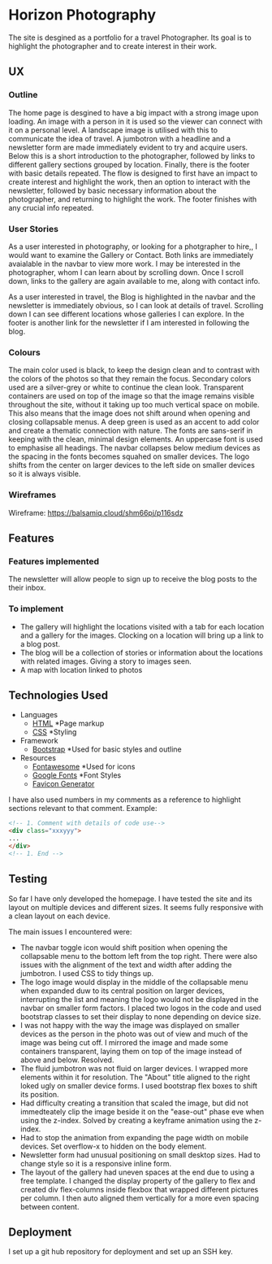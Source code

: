 # Horizon Photography

The site is desgined as a portfolio for a travel Photographer. Its goal is to highlight the photographer and to create interest in their work.

## UX

### Outline

The home page is desgined to have a big impact with a strong image upon loading. An image with a person in it is used so the viewer can connect with it on a personal level. A landscape image is utilised with this to communicate the idea of travel. A jumbotron with a headline and a newsletter form are made immediately evident to try and acquire users. Below this is a short introduction to the photographer, followed by links to different gallery sections grouped by location. Finally, there is the footer with basic details repeated.
The flow is designed to first have an impact to create interest and highlight the work, then an option to interact with the newsletter, followed by basic necessary information about the photographer, and returning to highlight the work. The footer finishes with any crucial info repeated.

### User Stories
As a user interested in photography, or looking for a photgrapher to hire,, I would want to examine the Gallery or Contact. Both links are immediately avaialable in the navbar to view more work. I may be interested in the photographer, whom I can learn about by scrolling down. Once I scroll down, links to the gallery are again available to me, along with contact info.

As a user interested in travel, the Blog is highlighted in the navbar and the newsletter is immediately obvious, so I can look at details of travel. Scrolling down I can see different locations whose galleries I can explore. In the footer is another link for the newsletter if I am interested in following the blog.

### Colours
The main color used is black, to keep the design clean and to contrast with the colors of the photos so that they remain the focus. Secondary colors used are a silver-grey or white to continue the clean look. Transparent containers are used on top of the image so that the image remains visible throughout the site, without it taking up too much vertical space on mobile. This also means that the image does not shift around when opening and closing collapsable menus. A deep green is used as an accent to add color and create a thematic connection with nature.
The fonts are sans-serif in keeping with the clean, minimal design elements. An uppercase font is used to emphasise all headings.
The navbar collapses below medium devices as the spacing in the fonts becomes squahed on smaller devices. The logo shifts from the center on larger devices to the left side on smaller devices so it is always visible.

### Wireframes
Wireframe: https://balsamiq.cloud/shm66pj/p116sdz

## Features

### Features implemented
The newsletter will allow people to sign up to receive the blog posts to the their inbox.

### To implement
- The gallery will highlight the locations visited with a tab for each location and a gallery for the images. Clocking on a location will bring up a link to a blog post.
- The blog will be a collection of stories or information about the locations with related images. Giving a story to images seen.
- A map with location linked to photos


## Technologies Used

- Languages
    - [HTML](w3.org/standards/webdesign/htmlcss)
        *Page markup
    - [CSS](w3.org/standards/webdesign/htmlcss)
        *Styling
- Framework
    - [Bootstrap](https://getbootstrap.com/)
        *Used for basic styles and outline
- Resources
    - [Fontawesome](https://fontawesome.com/)
        *Used for icons
    - [Google Fonts](https://fonts.google.com)
        *Font Styles
    - [Favicon Generator](https://www.favicon-generator.org/)

I have also used numbers in my comments as a reference to highlight sections relevant to that comment. Example:
```HTML
<!-- 1. Comment with details of code use-->
<div class="xxxyyy">
...
</div>
<!-- 1. End -->
```

## Testing

So far I have only developed the homepage.
I have tested the site and its layout on multiple devices and different sizes. It seems fully responsive with a clean layout on each device.

The main issues I encountered were:
- The navbar toggle icon would shift position when opening the collapsable menu to the bottom left from the top right. There were also issues with the alignment of the text and width after adding the jumbotron. I used CSS to tidy things up.
- The logo image would display in the middle of the collapsable menu when expanded duw to its central position on larger devices, interrupting the list and meaning the logo would not be displayed in the navbar on smaller form factors. I placed two logos in the code and used bootstrap classes to set their display to none depending on device size.
- I was not happy with the way the image was displayed on smaller devices as the person in the photo was out of view and much of the image was being cut off. I mirrored the image and made some containers transparent, laying them on top of the image instead of above and below. Resolved.
- The fluid jumbotron was not fluid on larger devices. I wrapped more elements within it for resolution.
The "About" title aligned to the right loked ugly on smaller device forms. I used bootstrap flex boxes to shift its position.
- Had difficulty creating a transition that scaled the image, but did not immedteately clip the image beside it on the "ease-out" phase eve when using the z-index. Solved by creating a keyframe animation using the z-index.
- Had to stop the animation from expanding the page width on mobile devices. Set overflow-x to hidden on the body element.
- Newsletter form had unusual positioning on small desktop sizes. Had to change style so it is a responsive inline form.
- The layout of the gallery had uneven spaces at the end due to using a free template. I changed the display property of the gallery to flex and created div flex-columns inside flexbox that wrapped different pictures per column. I then auto aligned them vertically for a more even spacing between content.


## Deployment

I set up a git hub repository for deployment and set up an SSH key.
